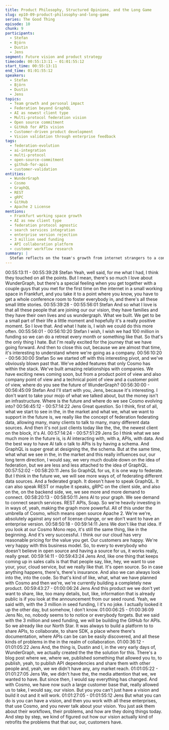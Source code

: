 ```yaml
---
title: Product Philosophy, Structured Opinions, and the Long Game
slug: ep10-09-product-philosophy-and-long-game
series: The Good Thing
episode: 10
chunk: 9
participants:
  - Stefan
  - Björn
  - Dustin
  - Jens
segment: Future vision and product strategy
timecode: 00:55:13:11 – 01:01:55:12
start_time: 00:55:13:11
end_time: 01:01:55:12
speakers:
  - Stefan
  - Björn
  - Dustin
  - Jens
topics:
  - Team growth and personal impact
  - Federation beyond GraphQL
  - AI as newest client type
  - Multi-protocol federation vision
  - Open source commitment
  - GitHub for APIs vision
  - Customer-driven product development
  - Vision validation through enterprise feedback
tags:
  - federation-evolution
  - ai-integration
  - multi-protocol
  - open-source-commitment
  - github-for-apis
  - customer-validation
entities:
  - WunderGraph
  - Cosmo
  - GraphQL
  - REST
  - gRPC
  - GitHub
  - Apache 2 License
mentions:
  - Frankfurt working space growth
  - AI as new client type
  - federation protocol agnostic
  - search services integration
  - enterprise version rejection
  - 3 million seed funding
  - API collaboration platform
  - customer workflow research
summary: |
  Stefan reflects on the team's growth from internet strangers to a conference room full of people. Jens outlines WunderGraph's evolution beyond GraphQL toward protocol-agnostic federation, with AI as a key new client type. He reaffirms their open source commitment and reveals their "GitHub for APIs" vision, explaining how they validate this through customer workflow research rather than direct pitching.
---
```


00:55:13:11 - 00:55:39:28
Stefan
Yeah, well said, for me what I had, I think they touched on all the points. But I mean, there's so
much I love about WunderGraph, but there's a special feeling when you get together with a
couple guys that you met for the first time on the internet in a small working space in Frankfurt,
and you take it to a point where you know, you have to get a whole conference room to foster
everybody in, and there's all these small little stories.
00:55:39:28 - 00:55:56:01
Stefan
And so what I love is that all these people that are joining our our vision, they have families and
they have their own lives and us wundergraph. What we built. We get to be a small part of their
life a little moment and hopefully it's a really positive moment. So I love that. And what I hate is, I
wish we could do this more often.
00:55:56:01 - 00:56:10:20
Stefan
I wish, I wish we had 100 million in funding so we can do a retreat every month or something
like that. So that's the only thing I hate. But I'm really excited for the journey that we have going
forward. And then to close this out, because we are almost that time, it's interesting to
understand where we're going as a company.
00:56:10:20 - 00:56:30:00
Stefan
So we started off with this interesting pivot, and we've obviously blown past that. We've added
features that only Cosmo has within the stack. We've built amazing relationships with
companies. We have exciting news coming soon, but from a product point of view and also
company point of view and a technical point of view and a customer point of view, where do you
see the future of WunderGraph?
00:56:30:00 - 00:56:45:09
Stefan
And I'll start with you, Jens, because it's interesting. I don't want to take your mojo of what we
talked about, but the money isn't an infrastructure. Where is the future and where do we see
Cosmo evolving into?
00:56:45:12 - 00:57:14:22
Jens
Great question. So I think, first of all, what we start to see in the, in the market and what we,
what we want to support in the future is, we really like the concept of federation federating data,
allowing many, many clients to talk to many, many different data sources. And then it's not just
clients today like the, the, the newest client on the block, it's AI.
00:57:14:24 - 00:57:51:29
Jens
So I think what we see much more in the future is, is AI interacting with, with a, APIs, with data.
And the best way to have AI talk o talk to APIs is by having a schema. And GraphQL is super
great at designing the, the schema. But at the same time, what what we see in the, in the
market and this really influences our, our long term direction, I would say, we very much double
down on the idea of federation, but we are less and less attached to the idea of GraphQL.
00:57:52:02 - 00:58:20:11
Jens
So GraphQL for us, it is one way to federate. But I think in the future we, we will see more ways
of, of federating different data sources. And a federated graph. It doesn't have to speak
GraphQL. It can also speak REST or maybe it speaks, gRPC on the client side, and also on the,
on the backend side, we, we see more and more demand to connect.
00:58:20:13 - 00:58:50:11
Jens
AI to your graph. We see demand to connect search services. REST APIs, Soap. So we're
heavily investing in in ways of, yeah, making the graph more powerful. All of this under the
umbrella of Cosmo, which means open source Apache 2. We're we're, absolutely against any
sort of license change, or we don't want to have an enterprise version.
00:58:50:18 - 00:59:14:11
Jens
We don't like that idea. If you look at our Cosmo Mono repo, it's still the same thing, like in the
beginning. And it's very successful. I think our our cloud has very reasonable pricing for the
value you get. Our customers are happy. We're very happy with this business model. So, to
every to everybody who doesn't believe in open source and having a source for us, it works
really, really great.
00:59:14:11 - 00:59:43:24
Jens
And, like one thing that keeps coming up in sales calls is that that people say, like, hey, we want
to use your, your, cloud service, but we really like that. It's open source. So in case anything
happens, there's, there's insurance. And also we can always look into the, into the code. So
that's kind of like, what, what we have planned with Cosmo and then we're, we're currently
building a completely new product.
00:59:43:27 - 01:00:06:24
Jens
And this product we we don't yet want to share, like, too many details, but, like, information that
is already public is if you look at the announcement from our seed round. Yeah, we said with,
with the 3 million in seed funding, I it's no joke. I actually looked it up the other day, but
somehow, I don't know.
01:00:06:25 - 01:00:36:09
Jens
No, no, nobody seems to to notice or everybody forgets. But we said with the 3 million and seed
funding, we will be building the GitHub for APIs. So we already like our North Star. It was always
to build a platform to to share APIs, to collaborate, to share SDK, a place where there's
documentation, where APIs can be can be easily discovered, and all these kinds of problems in
the in the realm of collaboration.
01:00:36:12 - 01:01:05:22
Jens
And, the thing is, Dustin and I, in the very early days of, WunderGraph, we actually created the
the the solution for this. There's a blog post where we, where we, published something that
allowed you to, to publish, yeah, to publish API dependencies and share them with other people
and, yeah, we we didn't have any, any market reach.
01:01:05:22 - 01:01:27:05
Jens
We, we didn't have the, the media attention that we, we wanted to have. But since then, I would
say everything has changed. And with Cosmo, we have now such a large customer base that,
really allowed us to take, I would say, our vision. But you you can't just have a vision and build it
out and it will work.
01:01:27:05 - 01:01:55:12
Jens
But what you can do is you can have a vision, and then you work with all these enterprises, that
use Cosmo, and you never talk about your vision. You just ask them about their workflows, their
problems, and how are they doing things today. And step by step, we kind of figured out how our
vision actually kind of retrofits the problems that that our, our, customers have.